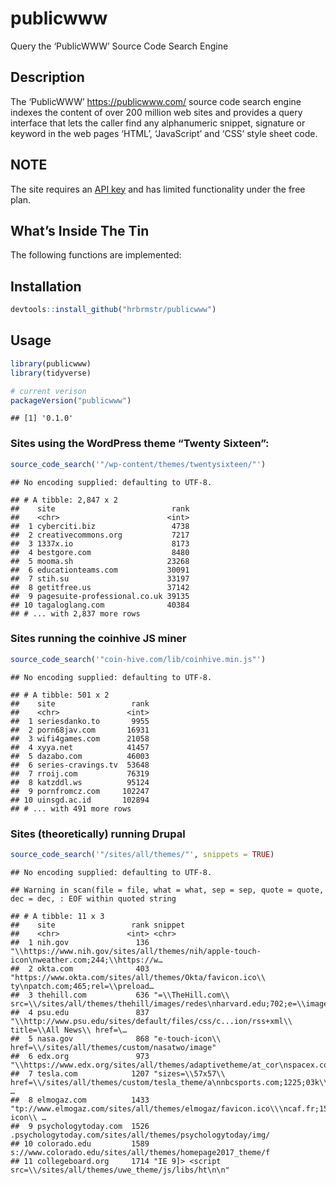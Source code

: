 
# publicwww

Query the ‘PublicWWW’ Source Code Search Engine

## Description

The ‘PublicWWW’ <https://publicwww.com/> source code search engine
indexes the content of over 200 million web sites and provides a query
interface that lets the caller find any alphanumeric snippet, signature
or keyword in the web pages ‘HTML’, ‘JavaScript’ and ‘CSS’ style sheet
code.

## NOTE

The site requires an [API key](https://publicwww.com/pricing.html) and
has limited functionality under the free plan.

## What’s Inside The Tin

The following functions are implemented:

## Installation

``` r
devtools::install_github("hrbrmstr/publicwww")
```

## Usage

``` r
library(publicwww)
library(tidyverse)

# current verison
packageVersion("publicwww")
```

    ## [1] '0.1.0'

### Sites using the WordPress theme “Twenty Sixteen”:

``` r
source_code_search('"/wp-content/themes/twentysixteen/"')
```

    ## No encoding supplied: defaulting to UTF-8.

    ## # A tibble: 2,847 x 2
    ##    site                          rank
    ##    <chr>                        <int>
    ##  1 cyberciti.biz                 4738
    ##  2 creativecommons.org           7217
    ##  3 1337x.io                      8173
    ##  4 bestgore.com                  8480
    ##  5 mooma.sh                     23268
    ##  6 educationteams.com           30091
    ##  7 stih.su                      33197
    ##  8 getitfree.us                 37142
    ##  9 pagesuite-professional.co.uk 39135
    ## 10 tagaloglang.com              40384
    ## # ... with 2,837 more rows

### Sites running the coinhive JS miner

``` r
source_code_search('"coin-hive.com/lib/coinhive.min.js"')
```

    ## No encoding supplied: defaulting to UTF-8.

    ## # A tibble: 501 x 2
    ##    site                 rank
    ##    <chr>               <int>
    ##  1 seriesdanko.to       9955
    ##  2 porn68jav.com       16931
    ##  3 wifi4games.com      21058
    ##  4 xyya.net            41457
    ##  5 dazabo.com          46003
    ##  6 series-cravings.tv  53648
    ##  7 rroij.com           76319
    ##  8 katzddl.ws          95124
    ##  9 pornfromcz.com     102247
    ## 10 uinsgd.ac.id       102894
    ## # ... with 491 more rows

### Sites (theoretically) running Drupal

``` r
source_code_search('"/sites/all/themes/"', snippets = TRUE)
```

    ## No encoding supplied: defaulting to UTF-8.

    ## Warning in scan(file = file, what = what, sep = sep, quote = quote, dec = dec, : EOF within quoted string

    ## # A tibble: 11 x 3
    ##    site                 rank snippet                                                                                   
    ##    <chr>               <int> <chr>                                                                                     
    ##  1 nih.gov               136 "\\https://www.nih.gov/sites/all/themes/nih/apple-touch-icon\nweather.com;244;\\https://w…
    ##  2 okta.com              403 "https://www.okta.com/sites/all/themes/Okta/favicon.ico\\ ty\npatch.com;465;rel=\\preload…
    ##  3 thehill.com           636 "=\\TheHill.com\\ src=\\/sites/all/themes/thehill/images/redes\nharvard.edu;702;e=\\image…
    ##  4 psu.edu               837 "\\http://www.psu.edu/sites/default/files/css/c...ion/rss+xml\\ title=\\All News\\ href=\…
    ##  5 nasa.gov              868 "e-touch-icon\\ href=\\/sites/all/themes/custom/nasatwo/image"                            
    ##  6 edx.org               973 "\\https://www.edx.org/sites/all/themes/adaptivetheme/at_cor\nspacex.com;1024;ttp://www.s…
    ##  7 tesla.com            1207 "sizes=\\57x57\\ href=\\/sites/all/themes/custom/tesla_theme/a\nnbcsports.com;1225;03k\\ …
    ##  8 elmogaz.com          1433 "tp://www.elmogaz.com/sites/all/themes/elmogaz/favicon.ico\\\ncaf.fr;1518;hortcut icon\\ …
    ##  9 psychologytoday.com  1526 .psychologytoday.com/sites/all/themes/psychologytoday/img/                                
    ## 10 colorado.edu         1589 s://www.colorado.edu/sites/all/themes/homepage2017_theme/f                                
    ## 11 collegeboard.org     1714 "IE 9]> <script src=\\/sites/all/themes/uwe_theme/js/libs/ht\n\n"

